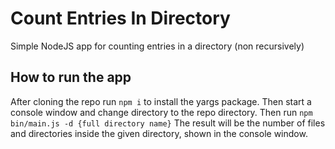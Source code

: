 # Count Entries In Directory
Simple NodeJS app for counting entries in a directory (non recursively)

## How to run the app
After cloning the repo run `npm i` to install the yargs package.
Then start a console window and change directory to the repo directory.
Then run `npm bin/main.js -d {full directory name}`
The result will be the number of files and directories inside the given directory, shown in the console window.
